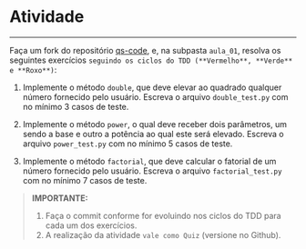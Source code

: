 # Atividade
---

Faça um fork do repositório [qs-code](https://github.com/diegocavalca/qs-code), e, na subpasta `aula_01`, resolva os seguintes exercícios `seguindo os ciclos do TDD (**Vermelho**, **Verde** e **Roxo**)`:

1. Implemente o método `double`, que deve elevar ao quadrado qualquer número fornecido pelo usuário. Escreva o arquivo `double_test.py` com no mínimo 3 casos de teste.

2. Implemente o método `power`, o qual deve receber dois parâmetros, um sendo a base e outro a potência ao qual este será elevado. Escreva o arquivo `power_test.py` com no mínimo 5 casos de teste.

3. Implemente o método `factorial`, que deve calcular o fatorial de um número fornecido pelo usuário. Escreva o arquivo `factorial_test.py` com no mínimo 7 casos de teste.

> **IMPORTANTE:** 
> 1. Faça o commit conforme for evoluindo nos ciclos do TDD para cada um dos exercícios.
> 2. A realização da atividade `vale como Quiz` (versione no Github).

